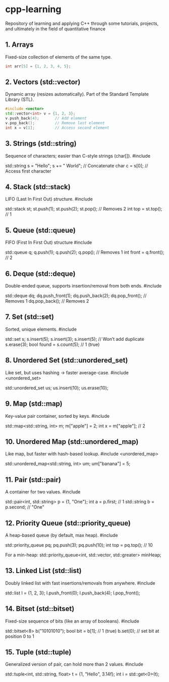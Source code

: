 # cpp-learning

Repository of learning and applying C++ through some tutorials, projects, and ultimately in the field of quantitative finance

## 1. Arrays
Fixed-size collection of elements of the same type.
```cpp
int arr[5] = {1, 2, 3, 4, 5};
```

## 2. Vectors (std::vector)
Dynamic array (resizes automatically).
Part of the Standard Template Library (STL).
```cpp
#include <vector>
std::vector<int> v = {1, 2, 3};
v.push_back(4);       // Add element
v.pop_back();         // Remove last element
int x = v[1];         // Access second element
```

## 3. Strings (std::string)
Sequence of characters; easier than C-style strings (char[]).
#include <string>

std::string s = "Hello";
s += " World";         // Concatenate
char c = s[0];         // Access first character

## 4. Stack (std::stack)
LIFO (Last In First Out) structure.
#include <stack>

std::stack<int> st;
st.push(1);
st.push(2);
st.pop();             // Removes 2
int top = st.top();   // 1

## 5. Queue (std::queue)
FIFO (First In First Out) structure
#include <queue>

std::queue<int> q;
q.push(1);
q.push(2);
q.pop();             // Removes 1
int front = q.front(); // 2

## 6. Deque (std::deque)
Double-ended queue, supports insertion/removal from both ends.
#include <deque>

std::deque<int> dq;
dq.push_front(1);
dq.push_back(2);
dq.pop_front();      // Removes 1
dq.pop_back();       // Removes 2

## 7. Set (std::set)
Sorted, unique elements.
#include <set>

std::set<int> s;
s.insert(5);
s.insert(3);
s.insert(5);        // Won’t add duplicate
s.erase(3);
bool found = s.count(5); // 1 (true)

## 8. Unordered Set (std::unordered_set)
Like set, but uses hashing → faster average-case.
#include <unordered_set>

std::unordered_set<int> us;
us.insert(10);
us.erase(10);

## 9. Map (std::map)
Key-value pair container, sorted by keys.
#include <map>

std::map<std::string, int> m;
m["apple"] = 2;
int x = m["apple"];    // 2

## 10. Unordered Map (std::unordered_map)
Like map, but faster with hash-based lookup.
#include <unordered_map>

std::unordered_map<std::string, int> um;
um["banana"] = 5;

## 11. Pair (std::pair)
A container for two values.
#include <utility>

std::pair<int, std::string> p = {1, "One"};
int a = p.first;         // 1
std::string b = p.second; // "One"

## 12. Priority Queue (std::priority_queue)
A heap-based queue (by default, max heap).
#include <queue>

std::priority_queue<int> pq;
pq.push(3);
pq.push(10);
int top = pq.top();   // 10

For a min-heap:
std::priority_queue<int, std::vector<int>, std::greater<int>> minHeap;

## 13. Linked List (std::list)
Doubly linked list with fast insertions/removals from anywhere.
#include <list>

std::list<int> l = {1, 2, 3};
l.push_front(0);
l.push_back(4);
l.pop_front();

## 14. Bitset (std::bitset)
Fixed-size sequence of bits (like an array of booleans).
#include <bitset>

std::bitset<8> b("10101010");
bool bit = b[1];   // 1 (true)
b.set(0);          // set bit at position 0 to 1

## 15. Tuple (std::tuple)
Generalized version of pair, can hold more than 2 values.
#include <tuple>

std::tuple<int, std::string, float> t = {1, "Hello", 3.14f};
int i = std::get<0>(t);

